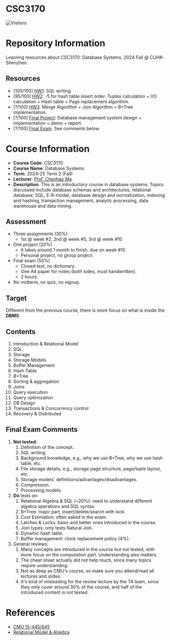 # CSC3170

![Visitors](https://komarev.com/ghpvc/?username=CSC3170&label=VIEWS)

# Repository Information

Learning resources about CSC3170: Database Systems, 2024 Fall @ CUHK-Shenzhen.

## Resources

- [100/100] [HW1](./hw1/HW1.md): SQL writing.
- [95/100] [HW2](./hw2/CSC3170_Assignment2.pdf): -5 for hash table insert order. Tuples calculation + I/O calculation + Hash table + Page replacement algorithm.
- [?/100] [HW3](./hw3/CSC3170_Assignment3.pdf): Merge Algorithm + Join Algorithm + B+Tree implementation.
- [?/100] [Final Project](./Project/Project-CSC3170.pdf): Database management system design + implementation + demo + report.
- [?/100] [Final Exam](./Final/final-review.pdf): See comments below.

# Course Information

- **Course Code**: CSC3170
- **Course Name**: Database Systems
- **Term**: 2024-25 Term 2 (Fall)
- **Lecturer**: [Prof. Chenhao Ma](https://chenhao-ma.github.io/)
- **Description**: This is an introductory course in database systems. Topics discussed include database schemas and architectures, relational database, SQL, E-R-model, database design and normalization, indexing and hashing, transaction management, analytic processing, data warehouse and data mining.

## Assessment

- Three assignments (30%)
    - 1st @ week #2, 2nd @ week #5, 3rd @ week #10
- One project (20%)
    - It takes around 1 month to finish, due on week #10
    - Personal project, no group project.
- Final exam (50%)
    - Closed test, no dictionary.
    - One A4 paper for notes (both sides, must handwritten).
    - 2 hours.
- No midterm, no quiz, no signup.

## Target

Different from the previous course, there is more focus on what is inside the **DBMS**.

## Contents

1. Introduction & Relational Model
2. SQL
3. Storage
4. Storage Models
5. Buffer Management
6. Hash Table
7. B+Tree
8. Sorting & aggregation
9. Joins
10. Query execution
11. Query optimization
12. DB Design
13. Transactions & Concurrency control
14. Recovery & Distributed

## Final Exam Comments

1. **Not tested**: 
   1. Definition of the concept.
   2. SQL writing.
   3. Background knowledge, e.g., why we use B+Tree, why we use hash table, etc.
   4. File storage details, e.g., storage page structure, page/tuple layout, etc.
   5. Storage models' definitions/advantages/disadvantages.
   6. Compression.
   7. Processing models.
2. **Do** tests on:
   1. Relational Algebra & SQL (~20%): need to understand different algebra operations and SQL syntax.
   2. B+Tree: major part, insert/delete/search with lock.
   3. Cost Estimation: often asked in the exam.
   4. Latches & Locks: basic and better ones introduced in the course.
   5. Join types: only tests Natural Join.
   6. Dynamic hash table.
   7. Buffer management: clock replacement policy (4%).
3. General reviews:
   1. Many concepts are introduced in the course but not tested, with more focus on the computation part. Understanding also matters.
   2. The cheat sheet actually did not help much, since many topics require understanding.
   3. Not as deep as CMU's course, so make sure you attend/read all lectures and slides.
   4. It's kind of misleading for the review lecture by the TA team, since they only cover around 30% of the course, and half of the introduced content is not tested.

# References

- [CMU 15-445/645](https://15445.courses.cs.cmu.edu/fall2024/)
- [Relational Model & Algebra](https://rulerchen.github.io/RulerChen-Website/docs/CMU15-445/c01/)